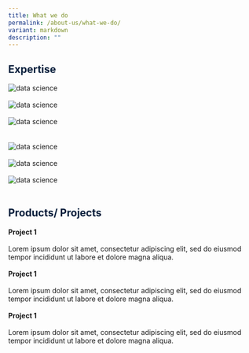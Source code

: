 ```yaml
---
title: What we do
permalink: /about-us/what-we-do/
variant: markdown
description: ""
---
```

<h2><span style="color:#081f3c">Expertise</span></h2>

<div class="row">
<div class="col">
<img alt="data science" src="/images/Expertise%20/Untitled_presentation.png"><br>
<br>
</div>
	<div class="col">
<img alt="data science" src="/images/Expertise%20/Untitled_presentation__1_.png"><br>
<br>
</div>
<div class="col">
<img alt="data science" src="/images/Expertise%20/Untitled_presentation__2_.png"><br>
<br>
</div>
<br>
<div class="col">
<img alt="data science" src="/images/Expertise%20/Untitled_presentation__3_.png"><br>
<br>
</div>
<div class="col">
<img alt="data science" src="/images/Expertise%20/Untitled_presentation__4_.png"><br>
<br>
</div>
<div class="col">
<img alt="data science" src="/images/Expertise%20/Untitled_presentation__5_.png"><br>
<br>
</div>
</div>

<h2><span style="color:#081f3c">Products/ Projects</span></h2>
<div class="row">
<div class="col"> 
<a href="#"><img alt="" src="/images/1685636474423.jpeg"></a><br>
		<div class="has-text-centered"><b>Project 1</b></div><br>
		<div class="has-text-justified">Lorem ipsum dolor sit amet, consectetur adipiscing elit, sed do eiusmod tempor incididunt ut labore et dolore magna aliqua.
</div>
<br>

</div>
	<div class="col"> 
<a href="#"><img alt="" src="/images/1685636474423.jpeg"></a><br>
		<div class="has-text-centered"><b>Project 1</b></div><br>
		<div class="has-text-justified">Lorem ipsum dolor sit amet, consectetur adipiscing elit, sed do eiusmod tempor incididunt ut labore et dolore magna aliqua. 
</div>
<br>

</div>
	<div class="col"> 
<a href="#"><img alt="" src="/images/1685636474423.jpeg"></a><br>
		<div class="has-text-centered"><b>Project 1</b></div><br>
		<div class="has-text-justified">Lorem ipsum dolor sit amet, consectetur adipiscing elit, sed do eiusmod tempor incididunt ut labore et dolore magna aliqua. 
</div>
<br></div></div>